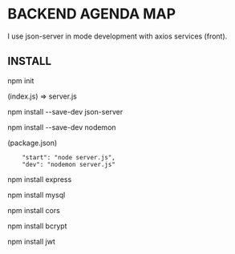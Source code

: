 # BACKEND AGENDA MAP

I use json-server in mode development with axios services (front).

## INSTALL

npm init

(index.js) => server.js

npm install --save-dev json-server 

npm install --save-dev nodemon

(package.json)

```
	"start": "node server.js",
	"dev": "nodemon server.js"
```

npm install express

npm install mysql

npm install cors

npm install bcrypt

npm install jwt
